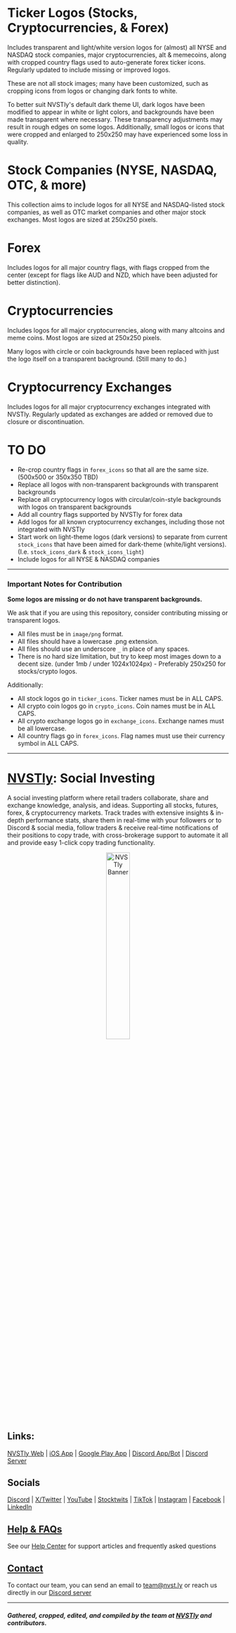 # Ticker Logos (Stocks, Cryptocurrencies, & Forex)
Includes transparent and light/white version logos for (almost) all NYSE and NASDAQ stock companies, major cryptocurrencies, alt & memecoins, along with cropped country flags used to auto-generate forex ticker icons. Regularly updated to include missing or improved logos.

These are not all stock images; many have been customized, such as cropping icons from logos or changing dark fonts to white.

To better suit NVSTly's default dark theme UI, dark logos have been modified to appear in white or light colors, and backgrounds have been made transparent where necessary. These transparency adjustments may result in rough edges on some logos. Additionally, small logos or icons that were cropped and enlarged to 250x250 may have experienced some loss in quality.

# Stock Companies (NYSE, NASDAQ, OTC, & more)
This collection aims to include logos for all NYSE and NASDAQ-listed stock companies, as well as OTC market companies and other major stock exchanges. Most logos are sized at 250x250 pixels.

# Forex
Includes logos for all major country flags, with flags cropped from the center (except for flags like AUD and NZD, which have been adjusted for better distinction).

# Cryptocurrencies
Includes logos for all major cryptocurrencies, along with many altcoins and meme coins. Most logos are sized at 250x250 pixels.

Many logos with circle or coin backgrounds have been replaced with just the logo itself on a transparent background. (Still many to do.)

# Cryptocurrency Exchanges
Includes logos for all major cryptocurrency exchanges integrated with NVSTly. Regularly updated as exchanges are added or removed due to closure or discontinuation.

# TO DO
- Re-crop country flags in `forex_icons` so that all are the same size. (500x500 or 350x350 TBD)
- Replace all logos with non-transparent backgrounds with transparent backgrounds
- Replace all cryptocurrency logos with circular/coin-style backgrounds with logos on transparent backgrounds
- Add all country flags supported by NVSTly for forex data
- Add logos for all known cryptocurrency exchanges, including those not integrated with NVSTly
- Start work on light-theme logos (dark versions) to separate from current `stock_icons` that have been aimed for dark-theme (white/light versions). (I.e. `stock_icons_dark` & `stock_icons_light`)
- Include logos for all NYSE & NASDAQ companies

---

### Important Notes for Contribution

**Some logos are missing or do not have transparent backgrounds.**

We ask that if you are using this repository, consider contributing missing or transparent logos.

- All files must be in `image/png` format.
- All files should have a lowercase .png extension.
- All files should use an underscore `_` in place of any spaces.
- There is no hard size limitation, but try to keep most images down to a decent size. (under 1mb / under 1024x1024px) - Preferably 250x250 for stocks/crypto logos.

Additionally:

- All stock logos go in `ticker_icons`. Ticker names must be in ALL CAPS.
- All crypto coin logos go in `crypto_icons`. Coin names must be in ALL CAPS.
- All crypto exchange logos go in `exchange_icons`. Exchange names must be all lowercase.
- All country flags go in `forex_icons`. Flag names must use their currency symbol in ALL CAPS.

---

# [NVSTly](https://nvstly.com): Social Investing

A social investing platform where retail traders collaborate, share and exchange knowledge, analysis, and ideas. Supporting all stocks, futures, forex, & cryptocurrency markets. Track trades with extensive insights & in-depth performance stats, share them in real-time with your followers or to Discord & social media, follow traders & receive real-time notifications of their positions to copy trade, with cross-brokerage support to automate it all and provide easy 1-click copy trading functionality.

<p align="center" width="100%">
    <a href="https://nvstly.com" target="_blank">
        <img width="33%" src="https://cdn.nvstly.com/static/banner_clear.png" alt="NVSTly Banner">
    </a>
</p>

## Links:
[NVSTly Web](https://nvstly.com) | [iOS App](https://nvstly.com/go/ios) | [Google Play App](https://nvstly.com/go/android) | [Discord App/Bot](https://nvstly.com/go/bot) | [Discord Server](https://nvstly.com/go/discord)

## Socials

[Discord](https://nvstly.com/discord) | [X/Twitter](https://nvstly.com/go/x) | [YouTube](https://nvstly.com/go/youtube) | [Stocktwits](https://nvstly.com/go/stocktwits) | [TikTok](https://nvstly.com/go/tiktok) | [Instagram](https://nvstly.com/go/instagram) | [Facebook](https://nvstly.com/go/facebook) | [LinkedIn](https://nvstly.com/go/linkedin)  

## [Help & FAQs](https://help.nvstly.com)
See our [Help Center](https://help.nvstly.com) for support articles and frequently asked questions

## [Contact](https://nvstly.com/contact)
To contact our team, you can send an email to team@nvst.ly or reach us directly in our [Discord server](https://nvstly.com/discord)

---

##### Gathered, cropped, edited, and compiled by the team at [NVSTly](https://nvstly.com "A free social trading app.") and contributors.
